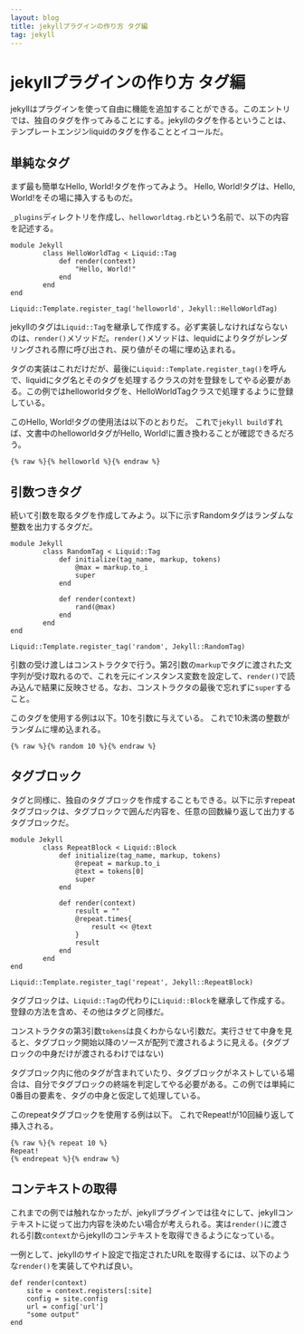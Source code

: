 ```yaml
---
layout: blog
title: jekyllプラグインの作り方 タグ編
tag: jekyll
---
```


# jekyllプラグインの作り方 タグ編

jekyllはプラグインを使って自由に機能を追加することができる。このエントリでは、独自のタグを作ってみることにする。jekyllのタグを作るということは、テンプレートエンジンliquidのタグを作ることとイコールだ。

## 単純なタグ

まず最も簡単なHello, World!タグを作ってみよう。
Hello, World!タグは、Hello, World!をその場に挿入するものだ。

`_plugins`ディレクトリを作成し、`helloworldtag.rb`という名前で、以下の内容を記述する。

~~~~
module Jekyll
		class HelloWorldTag < Liquid::Tag
			def render(context)
				"Hello, World!"
			end
		end
end

Liquid::Template.register_tag('helloworld', Jekyll::HelloWorldTag)
~~~~

jekyllのタグは`Liquid::Tag`を継承して作成する。必ず実装しなければならないのは、`render()`メソッドだ。`render()`メソッドは、lequidによりタグがレンダリングされる際に呼び出され、戻り値がその場に埋め込まれる。

タグの実装はこれだけだが、最後に`Liquid::Template.register_tag()`を呼んで、liquidにタグ名とそのタグを処理するクラスの対を登録をしてやる必要がある。この例ではhelloworldタグを、HelloWorldTagクラスで処理するように登録している。

このHello, World!タグの使用法は以下のとおりだ。
これで`jekyll build`すれば、文書中のhelloworldタグがHello, World!に置き換わることが確認できるだろう。

~~~~
{% raw %}{% helloworld %}{% endraw %}
~~~~

## 引数つきタグ

続いて引数を取るタグを作成してみよう。以下に示すRandomタグはランダムな整数を出力するタグだ。

~~~~
module Jekyll
		class RandomTag < Liquid::Tag
			def initialize(tag_name, markup, tokens)
				@max = markup.to_i
				super
			end

			def render(context)
				rand(@max)
			end
		end
end

Liquid::Template.register_tag('random', Jekyll::RandomTag)
~~~~

引数の受け渡しはコンストラクタで行う。第2引数の`markup`でタグに渡された文字列が受け取れるので、これを元にインスタンス変数を設定して、`render()`で読み込んで結果に反映させる。なお、コンストラクタの最後で忘れずに`super`すること。

このタグを使用する例は以下。10を引数に与えている。
これで10未満の整数がランダムに埋め込まれる。

~~~~
{% raw %}{% random 10 %}{% endraw %}
~~~~

## タグブロック

タグと同様に、独自のタグブロックを作成することもできる。以下に示すrepeatタグブロックは、タグブロックで囲んだ内容を、任意の回数繰り返して出力するタグブロックだ。

~~~~
module Jekyll
		class RepeatBlock < Liquid::Block
			def initialize(tag_name, markup, tokens)
				@repeat = markup.to_i
				@text = tokens[0]
				super
			end

			def render(context)
				result = ""
				@repeat.times{
					result << @text
				}
				result
			end
		end
end

Liquid::Template.register_tag('repeat', Jekyll::RepeatBlock)
~~~~

タグブロックは、`Liquid::Tag`の代わりに`Liquid::Block`を継承して作成する。登録の方法を含め、その他はタグと同様だ。

コンストラクタの第3引数`tokens`は良くわからない引数だ。実行させて中身を見ると、タグブロック開始以降のソースが配列で渡されるように見える。(タグブロックの中身だけが渡されるわけではない)

タグブロック内に他のタグが含まれていたり、タグブロックがネストしている場合は、自分でタグブロックの終端を判定してやる必要がある。この例では単純に0番目の要素を、タグの中身と仮定して処理している。

このrepeatタグブロックを使用する例は以下。
これでRepeat!が10回繰り返して挿入される。

~~~~
{% raw %}{% repeat 10 %}
Repeat!
{% endrepeat %}{% endraw %}
~~~~

## コンテキストの取得

これまでの例では触れなかったが、jekyllプラグインでは往々にして、jekyllコンテキストに従って出力内容を決めたい場合が考えられる。実は`render()`に渡される引数`context`からjekyllのコンテキストを取得できるようになっている。

一例として、jekyllのサイト設定で指定されたURLを取得するには、以下のような`render()`を実装してやれば良い。

~~~~
def render(context)
	site = context.registers[:site]
	config = site.config
	url = config['url']
	"some output"
end
~~~~

